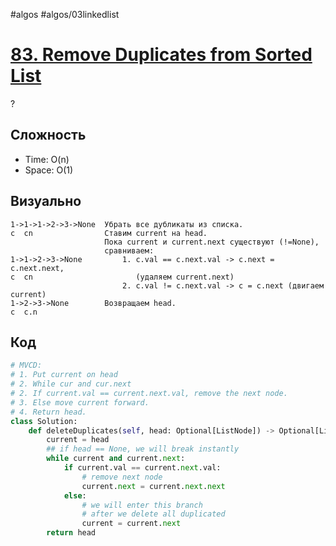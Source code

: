 #algos
#algos/03linkedlist

# [83. Remove Duplicates from Sorted List](https://leetcode.com/problems/remove-duplicates-from-sorted-list/)
?
## Сложность
* Time: O(n)
* Space: O(1)
## Визуально
```
1->1->1->2->3->None  Убрать все дубликаты из списка.
c  cn                Ставим current на head. 
					 Пока current и current.next существуют (!=None), 
					 сравниваем:
1->1->2->3->None	     1. c.val == c.next.val -> c.next = c.next.next, 
c  cn				 	    (удаляем current.next)
					     2. c.val != c.next.val -> c = c.next (двигаем current)
1->2->3->None        Возвращаем head.
c  c.n
```
## Код
```python
# MVCD:
# 1. Put current on head
# 2. While cur and cur.next
# 2. If current.val == current.next.val, remove the next node.
# 3. Else move current forward.
# 4. Return head.
class Solution:
    def deleteDuplicates(self, head: Optional[ListNode]) -> Optional[ListNode]:
        current = head
        ## if head == None, we will break instantly
        while current and current.next:
            if current.val == current.next.val:
                # remove next node
                current.next = current.next.next
            else:
                # we will enter this branch 
                # after we delete all duplicated
                current = current.next
        return head
```
<!--SR:!2025-07-05,2,210-->